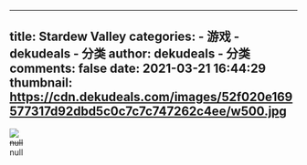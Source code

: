 
---
title: Stardew Valley
categories: 
    - 游戏
    - dekudeals - 分类
author: dekudeals - 分类
comments: false
date: 2021-03-21 16:44:29
thumbnail: https://cdn.dekudeals.com/images/52f020e169577317d92dbd5c0c7c7c747262c4ee/w500.jpg
---

<div>   
<img src="https://cdn.dekudeals.com/images/52f020e169577317d92dbd5c0c7c7c747262c4ee/w500.jpg" referrerpolicy="no-referrer"><br><s>null</s><br>null  
</div>
            